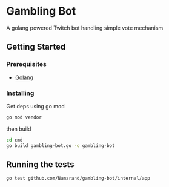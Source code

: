 # Gambling Bot

A golang powered Twitch bot handling simple vote mechanism

## Getting Started

### Prerequisites

- [Golang](https://golang.org)

### Installing

Get deps using go mod

```sh
go mod vendor
```

then build

```sh
cd cmd
go build gambling-bot.go -o gambling-bot
```

## Running the tests

```sh
go test github.com/Namarand/gambling-bot/internal/app
```
